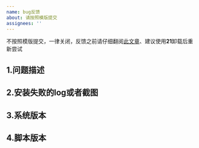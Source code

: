 ```yaml
---
name: bug反馈 
about: 请按照模版提交
assignees: ''
---
```


不按照模版提交，一律关闭，反馈之前请仔细翻阅[此文章](https://www.v2ray-agent.com/archives/1684115970026)、建议使用**21**卸载后重新尝试


## 1.问题描述

## 2.安装失败的log或者截图

## 3.系统版本

## 4.脚本版本
